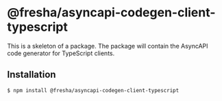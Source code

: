 # @fresha/asyncapi-codegen-client-typescript

This is a skeleton of a package. The package will contain the AsyncAPI code
generator for TypeScript clients.

## Installation

```bash
$ npm install @fresha/asyncapi-codegen-client-typescript
```
